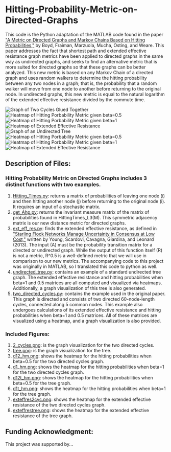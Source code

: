 # Hitting-Probability-Metric-on-Directed-Graphs
This code is the Python adaptation of the MATLAB code found in the paper ["A Metric on Directed Graphs and Markov Chains Based on Hitting Probabilities,"](https://marzuola.web.unc.edu/wp-content/uploads/sites/16865/2020/06/A_metric_on_the_state_space_of_Markov_chains_based_on_hitting_times.pdf) by Boyd, Fraiman, Marzuola, Mucha, Osting, and Weare. This paper addresses the fact that shortest path and extended effective resistance graph metrics have been applied to directed graphs in the same way as undirected graphs, and seeks to find an alternative metric that is more suited for directed graphs so that these graphs can be better analyzed. This new metric is based on any Markov Chain of a directed graph and uses random walkers to determine the hitting probability between any two nodes in a graph; that is, the probability that a random walker will move from one node to another before returning to the original node. In undirected graphs, this new metric is equal to the natural logarithm of the extended effective resistance divided by the commute time. 

![Graph of Two Cycles Glued Together](2_cycles.png)
![Heatmap of Hitting Porbability Metric given beta=0.5](d12_hm.png)
![Heatmap of Hitting Porbability Metric given beta=1](d1_hm.png)
![Heatmap of Extended Effective Resistance](exteffres2cyc.png)
![Graph of an Undirected Tree](tree.png)
![Heatmap of Hitting Porbability Metric given beta=0.5](d12t_hm.png)
![Heatmap of Hitting Porbability Metric given beta=1](d1t_hm.png)
![Heatmap of Extended Effective Resistance](exteffrestree.png)

## Description of Files: 
### Hitting Probability Metric on Directed Graphs includes 3 distinct functions with two examples.
1. [Hitting_Times.py](https://github.com/mgvinal/Hitting-Probability-Metric-on-Directed-Graphs/blob/main/Hitting_Times.py): returns a matrix of probabilities of leaving one node (i) and then hitting another node (j) before returning to the original node (i). It requires an input of a stochastic matrix. 
2. [get_Ahp.py](https://github.com/mgvinal/Hitting-Probability-Metric-on-Directed-Graphs/blob/main/get_Ahp.py): returns the invariant measure matrix of the matrix of probabilities found in HittingTimes_L3(M). This symmetric adjacency matrix is our new distance metric for directed graphs. 
3. [ext_eff_res.py](https://github.com/mgvinal/Hitting-Probability-Metric-on-Directed-Graphs/blob/main/ext_eff_res.py): finds the extended effective resistance, as defined in ["Starling Flock Networks Manage Uncertainty in Consensus at Low Cost,"](https://pubmed.ncbi.nlm.nih.gov/23382667/) written by Young, Scardovi, Cavagna, Giardina, and Leonard (2013). The input (A) must be the probability transition matrix for a directed or undirected graph. While the output of this function itself (R) is not a metric, R^0.5 is a well-defined metric that we will use in comparison to our new metrics. The accompanying code to this project was originally in MATLAB, so I translated this code to python as well. 
4. [undirected_tree.py](https://github.com/mgvinal/Hitting-Probability-Metric-on-Directed-Graphs/blob/main/undirected_tree.py): contains an example of a standard undirected tree graph. The extended effective resistance and hitting probabilities when beta=1 and 0.5 matrices are all computed and visualized via heatmaps. Additionally, a graph visualization of this tree is also generated. 
5. [two_directed_cycles.py](https://github.com/mgvinal/Hitting-Probability-Metric-on-Directed-Graphs/blob/main/two_directed_cycles.py): contains the example used in the original paper. This graph is directed and consists of two directed 60-node-length cycles, connected along 5 common nodes. This example also undergoes calculations of its extended effective resistance and hitting probabilities when beta=1 and 0.5 matrices. All of these matrices are visualized using a heatmap, and a graph visualization is also provided. 
### Included Figures:
1. [2_cycles.png](https://github.com/mgvinal/Hitting-Probability-Metric-on-Directed-Graphs/blob/main/2_cycles.png): is the graph visualization for the two directed cycles. 
2. [tree.png](https://github.com/mgvinal/Hitting-Probability-Metric-on-Directed-Graphs/blob/main/tree.png): is the graph visualization for the tree. 
3. [d12_hm.png](https://github.com/mgvinal/Hitting-Probability-Metric-on-Directed-Graphs/blob/main/d12_hm.png): shows the heatmap for the hitting probabilities when beta=0.5 for the two directed cycles graph. 
4. [d1_hm.png](https://github.com/mgvinal/Hitting-Probability-Metric-on-Directed-Graphs/blob/main/d1_hm.png): shows the heatmap for the hitting probabilities when beta=1 for the two directed cycles graph. 
5. [d12t_hm.png](https://github.com/mgvinal/Hitting-Probability-Metric-on-Directed-Graphs/blob/main/d12t_hm.png): shows the heatmap for the hitting probabilities when beta=0.5 for the tree graph. 
6. [d1t_hm.png](https://github.com/mgvinal/Hitting-Probability-Metric-on-Directed-Graphs/blob/main/d1t_hm.png): shows the heatmap for the hitting probabilities when beta=1 for the tree graph. 
7. [exteffres2cyc.png](https://github.com/mgvinal/Hitting-Probability-Metric-on-Directed-Graphs/blob/main/exteffres2cyc.png): shows the heatmap for the extended effective resistance of the two directed cycles graph. 
8. [exteffrestree.png](https://github.com/mgvinal/Hitting-Probability-Metric-on-Directed-Graphs/blob/main/exteffrestree.png): shows the heatmap for the extended effective resistance of the tree graph. 
## Funding Acknowledgment:
This project was supported by...
